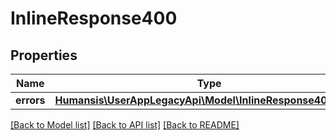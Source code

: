 # InlineResponse400

## Properties
Name | Type | Description | Notes
------------ | ------------- | ------------- | -------------
**errors** | [**Humansis\UserAppLegacyApi\Model\InlineResponse400Errors**](InlineResponse400Errors.md) |  | [optional] 

[[Back to Model list]](../README.md#documentation-for-models) [[Back to API list]](../README.md#documentation-for-api-endpoints) [[Back to README]](../README.md)


